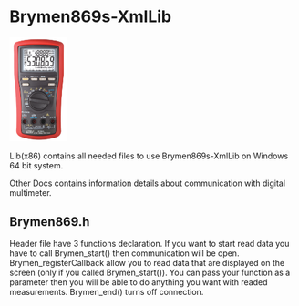 # Brymen869s-XmlLib

<img src="OthDocs/multimeter.png" width="100">

Lib(x86) contains all needed files to use Brymen869s-XmlLib on Windows 64 bit system.

Other Docs contains information details about communication with digital multimeter. 

## Brymen869.h

Header file have 3 functions declaration. If you want to start read data you have to call Brymen_start() then communication will be open. 
Brymen_registerCallback allow you to read data that are displayed on the screen (only if you called Brymen_start()). 
You can pass your function as a parameter then you will be able to do anything you want with readed measurements.
Brymen_end() turns off connection. 
